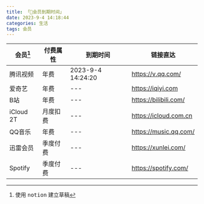 ```yaml
---
title: 「🎨会员到期时间」
date: 2023-9-4 14:18:44
categories: 生活
tags: 会员
---
```



|  会员[^1]  |  付费属性  | 到期时间 | 链接直达|
|  ----   | ----      |  ----   | ----   |
| 腾讯视频 | 年费 |  2023-9-4 14:24:20   | https://v.qq.com/   |
| 爱奇艺  | 年费 |  ---   |  https://iqiyi.com   |
| B站  | 年费 |  ---   | https://bilibili.com/   |
| iCloud 2T  | 月度扣费 |  ---   | https://icloud.com.cn   |
| QQ音乐  | 年费 |  ---   | https://music.qq.com/   |
| 迅雷会员  | 季度付费 |  ---   | https://xunlei.com/   |
| Spotify  | 季度付费 |  ---   | https://spotify.com/   |


[^1]:使用 <kbd>notion</kbd> 建立草稿
